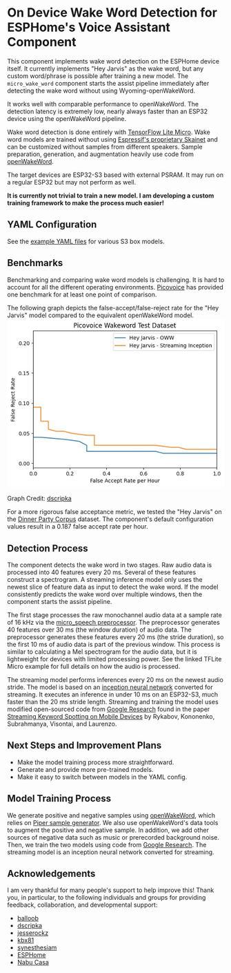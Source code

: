 # On Device Wake Word Detection for ESPHome's Voice Assistant Component
This component implements wake word detection on the ESPHome device itself. It currently implements "Hey Jarvis" as the wake word, but any custom word/phrase is possible after training a new model. The ``micro_wake_word`` component starts the assist pipeline immediately after detecting the wake word without using Wyoming-openWakeWord.

It works well with comparable performance to openWakeWord. The detection latency is extremely low, nearly always faster than an ESP32 device using the openWakeWord pipeline.

Wake word detection is done entirely with [TensorFlow Lite Micro](https://github.com/espressif/esp-tflite-micro/). Wake word models are trained without using [Espressif's proprietary Skainet](https://github.com/espressif/esp-skainet) and can be customized without samples from different speakers. Sample preparation, generation, and augmentation heavily use code from [openWakeWord](https://github.com/dscripka/openWakeWord).

The target devices are ESP32-S3 based with external PSRAM. It may run on a regular ESP32 but may not perform as well.

**It is currently not trivial to train a new model. I am developing a custom training framework to make the process much easier!**

## YAML Configuration

See the [example YAML files](https://github.com/kahrendt/esphome-on-device-wake-word/tree/dev/example_esphome_yaml) for various S3 box models.

## Benchmarks

Benchmarking and comparing wake word models is challenging. It is hard to account for all the different operating environments. [Picovoice](https://github.com/Picovoice/wake-word-benchmark) has provided one benchmark for at least one point of comparison.

The following graph depicts the false-accept/false-reject rate for the "Hey Jarvis" model compared to the equivalent openWakeWord model.
![FPR/FRR curve for "hey jarvis" pre-trained model](benchmarking/oww_comparison.jpg)

Graph Credit: [dscripka](https://github.com/dscripka)

For a more rigorous false acceptance metric, we tested the "Hey Jarvis" on the [Dinner Party Corpus](https://www.amazon.science/publications/dipco-dinner-party-corpus) dataset. The component's default configuration values result in a 0.187 false accept rate per hour.

## Detection Process

The component detects the wake word in two stages. Raw audio data is processed into 40 features every 20 ms. Several of these features construct a spectrogram. A streaming inference model only uses the newest slice of feature data as input to detect the wake word. If the model consistently predicts the wake word over multiple windows, then the component starts the assist pipeline.

The first stage processes the raw monochannel audio data at a sample rate of 16 kHz via the [micro_speech preprocessor](https://github.com/tensorflow/tflite-micro/tree/main/tensorflow/lite/micro/examples/micro_speech). The preprocessor generates 40 features over 30 ms (the window duration) of audio data. The preprocessor generates these features every 20 ms (the stride duration), so the first 10 ms of audio data is part of the previous window. This process is similar to calculating a Mel spectrogram for the audio data, but it is lightweight for devices with limited processing power. See the linked TFLite Micro example for full details on how the audio is processed.

The streaming model performs inferences every 20 ms on the newest audio stride. The model is based on an [inception neural network](https://towardsdatascience.com/a-simple-guide-to-the-versions-of-the-inception-network-7fc52b863202?gi=6bc760f44aef) converted for streaming. It executes an inference in under 10 ms on an ESP32-S3, much faster than the 20 ms stride length. Streaming and training the model uses modified open-sourced code from [Google Research](https://github.com/google-research/google-research/tree/master/kws_streaming) found in the paper [Streaming Keyword Spotting on Mobile Devices](https://arxiv.org/pdf/2005.06720.pdf) by Rykabov, Kononenko, Subrahmanya, Visontai, and Laurenzo.

## Next Steps and Improvement Plans

  - Make the model training process more straightforward.
  - Generate and provide more pre-trained models.
  - Make it easy to switch between models in the YAML config.

## Model Training Process

We generate positive and negative samples using [openWakeWord](https://github.com/dscripka/openWakeWord), which relies on [Piper sample generator](https://github.com/rhasspy/piper-sample-generator). We also use openWakeWord's data tools to augment the positive and negative sample. In addition, we add other sources of negative data such as music or prerecorded background noise. Then, we train the two models using code from [Google Research](https://github.com/google-research/google-research/tree/master/kws_streaming). The streaming model is an inception neural network converted for streaming.

## Acknowledgements

I am very thankful for many people's support to help improve this! Thank you, in particular, to the following individuals and groups for providing feedback, collaboration, and developmental support:

  - [balloob](https://github.com/balloob)
  - [dscripka](https://github.com/dscripka)
  - [jesserockz](https://github.com/jesserockz)
  - [kbx81](https://github.com/kbx81)
  - [synesthesiam](https://github.com/synesthesiam)
  - [ESPHome](https://github.com/esphome)
  - [Nabu Casa](https://github.com/NabuCasa)